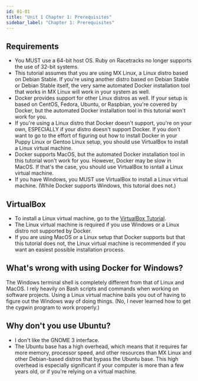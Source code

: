 ```yaml
---
id: 01-01
title: "Unit 1 Chapter 1: Prerequisites"
sidebar_label: "Chapter 1: Prerequisites"
---
```


## Requirements
* You MUST use a 64-bit host OS.  Ruby on Racetracks no longer supports the use of 32-bit systems.
* This tutorial assumes that you are using MX Linux, a Linux distro based on Debian Stable.  If you're using another distro based on Debian Stable or Debian Stable itself, the very same automated Docker installation tool that works in MX Linux will work in your system as well.
* Docker provides support for other Linux distros as well.  If your setup is based on CentOS, Fedora, Ubuntu, or Raspbian, you're covered by Docker, but the automated Docker installation tool in this tutorial won't work for you.
* If you're using a Linux distro that Docker doesn't support, you're on your own, ESPECIALLY if your distro doesn't support Docker.  If you don't want to go to the effort of figuring out how to install Docker in your Puppy Linux or Gentoo Linux setup, you should use VirtualBox to install a Linux virtual machine.
* Docker supports MacOS, but the automated Docker installation tool in this tutorial won't work for you.  However, Docker may be slow in MacOS.  If that's the case, you should use VirtualBox to isntall a Linux virtual machine.
* If you have Windows, you MUST use VirtualBox to install a Linux virtual machine.  (While Docker supports Windows, this tutorial does not.)

## VirtualBox
* To install a Linux virtual machine, go to the [VirtualBox Tutorial](https://www.virtualboxtutorial.com/).
* The Linux virtual machine is required if you use Windows or a Linux distro not supported by Docker.
* If you are using MacOS or a Linux setup that Docker supports but that this tutorial does not, the Linux virtual machine is recommended if you want an easiest possible installation process.

## What's wrong with using Docker for Windows?
The Windows terminal shell is completely different from that of Linux and MacOS.  I rely heavily on Bash scripts and commands when working on software projects.  Using a Linux virtual machine bails you out of having to figure out the Windows way of doing things.  (No, I never learned how to get the cygwin program to work properly.)

## Why don't you use Ubuntu?
* I don't like the GNOME 3 interface.
* The Ubuntu base has a high overhead, which means that it requires far more memory, processor speed, and other resources than MX Linux and other Debian-based distros that bypass the Ubuntu base. This high overhead is especially significant if your computer is more than a few years old, or if you're relying on a virtual machine.
